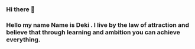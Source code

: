 ### Hi there 👋
### Hello my name Name is Deki . I live by the law of attraction and believe that through learning and ambition you can achieve everything.
